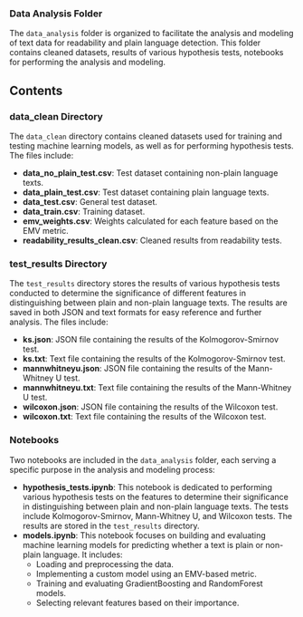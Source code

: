 ### Data Analysis Folder

The `data_analysis` folder is organized to facilitate the analysis and modeling of text data for readability and plain language detection. This folder contains cleaned datasets, results of various hypothesis tests, notebooks for performing the analysis and modeling.

## Contents

### data_clean Directory

The `data_clean` directory contains cleaned datasets used for training and testing machine learning models, as well as for performing hypothesis tests. The files include:

- **data_no_plain_test.csv**: Test dataset containing non-plain language texts.
- **data_plain_test.csv**: Test dataset containing plain language texts.
- **data_test.csv**: General test dataset.
- **data_train.csv**: Training dataset.
- **emv_weights.csv**: Weights calculated for each feature based on the EMV metric.
- **readability_results_clean.csv**: Cleaned results from readability tests.

### test_results Directory

The `test_results` directory stores the results of various hypothesis tests conducted to determine the significance of different features in distinguishing between plain and non-plain language texts. The results are saved in both JSON and text formats for easy reference and further analysis. The files include:

- **ks.json**: JSON file containing the results of the Kolmogorov-Smirnov test.
- **ks.txt**: Text file containing the results of the Kolmogorov-Smirnov test.
- **mannwhitneyu.json**: JSON file containing the results of the Mann-Whitney U test.
- **mannwhitneyu.txt**: Text file containing the results of the Mann-Whitney U test.
- **wilcoxon.json**: JSON file containing the results of the Wilcoxon test.
- **wilcoxon.txt**: Text file containing the results of the Wilcoxon test.

### Notebooks

Two notebooks are included in the `data_analysis` folder, each serving a specific purpose in the analysis and modeling process:

- **hypothesis_tests.ipynb**: This notebook is dedicated to performing various hypothesis tests on the features to determine their significance in distinguishing between plain and non-plain language texts. The tests include Kolmogorov-Smirnov, Mann-Whitney U, and Wilcoxon tests. The results are stored in the `test_results` directory.
- **models.ipynb**: This notebook focuses on building and evaluating machine learning models for predicting whether a text is plain or non-plain language. It includes:
  - Loading and preprocessing the data.
  - Implementing a custom model using an EMV-based metric.
  - Training and evaluating GradientBoosting and RandomForest models.
  - Selecting relevant features based on their importance.

